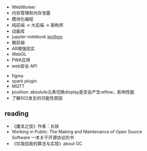 * WebWorker
* 内存管理和内存泄露
* 模块化编程
* 纯前端 -> 大前端 -> 架构师
* 动画库
* jupyter notebook [ipython](https://ipython.org/)
* 微前端
* AR增强现实
* WebGL
* PWA应用
* web安全 API
- figma
- spark plugin
- MQTT
- position: absolute元素切换display是否会产生reflow，影响性能
- 了解502发生的可能性原因

## reading
- 《屠龙之技》作者：长铗
- Working in Public: The Making and Maintenance of Open Source Software  一本关于开源协议的书
- 《垃圾回收的算法与实现》about GC